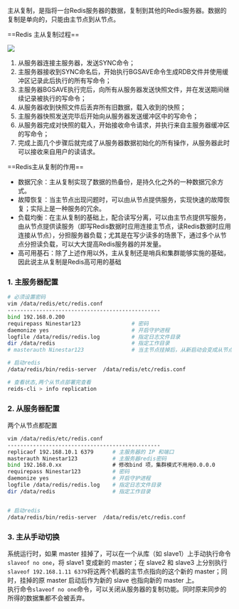 

主从复制，是指将一台Redis服务器的数据，复制到其他的Redis服务器。数据的复制是单向的，只能由主节点到从节点。

==Redis 主从复制过程==

![](image-20230218144728964-20230610173812-2g8610h.png)

1. 从服务器连接主服务器，发送SYNC命令；
2. 主服务器接收到SYNC命名后，开始执行BGSAVE命令生成RDB文件并使用缓冲区记录此后执行的所有写命令；
3. 主服务器BGSAVE执行完后，向所有从服务器发送快照文件，并在发送期间继续记录被执行的写命令；
4. 从服务器收到快照文件后丢弃所有旧数据，载入收到的快照；
5. 主服务器快照发送完毕后开始向从服务器发送缓冲区中的写命令；
6. 从服务器完成对快照的载入，开始接收命令请求，并执行来自主服务器缓冲区的写命令；
7. 完成上面几个步骤后就完成了从服务器数据初始化的所有操作，从服务器此时可以接收来自用户的读请求。

==Redis主从复制的作用==

- 数据冗余：主从复制实现了数据的热备份，是持久化之外的一种数据冗余方式。
- 故障恢复：当主节点出现问题时，可以由从节点提供服务，实现快速的故障恢复；实际上是一种服务的冗余。
- 负载均衡：在主从复制的基础上，配合读写分离，可以由主节点提供写服务，由从节点提供读服务（即写Redis数据时应用连接主节点，读Redis数据时应用连接从节点），分担服务器负载；尤其是在写少读多的场景下，通过多个从节点分担读负载，可以大大提高Redis服务器的并发量。
- 高可用基石：除了上述作用以外，主从复制还是哨兵和集群能够实施的基础，因此说主从复制是Redis高可用的基础

### 1. 主服务器配置

```bash
# 必须设置密码
vim /data/redis/etc/redis.conf
------------------------------------------------
bind 192.168.0.200                      
requirepass Ninestar123                # 密码
daemonize yes                          # 开启守护进程
logfile /data/redis/redis.log          # 指定日志文件目录
dir /data/redis                        # 指定工作目录
# masterauth Ninestar123               # 当主节点挂掉后，从新启动会变成从节点，这里就需要配置新主节点密码

# 启动redis
/data/redis/bin/redis-server  /data/redis/etc/redis.conf

# 查看状态,两个从节点部署完查看
reids-cli > info replication
```

### 2. 从服务器配置

两个从节点都配置

```bash
vim /data/redis/etc/redis.conf
------------------------------------------------
replicaof 192.168.10.1 6379      # 主服务器的 IP 和端口
masterauth Ninestar123           # 主服务器redis密码
bind 192.168.0.xx                # 修改bind 项，集群模式不用用0.0.0.0
requirepass Ninestar123          # 密码
daemonize yes                    # 开启守护进程
logfile /data/redis/redis.log    # 指定日志文件目录
dir /data/redis                  # 指定工作目录


# 启动redis
/data/redis/bin/redis-server  /data/redis/etc/redis.conf
```

### 3. 主从手动切换

系统运行时，如果 master 挂掉了，可以在一个从库（如 slave1）上手动执行命令`slaveof no one`​，将 slave1 变成新的 master；在 slave2 和 slave3 上分别执行`slaveof 192.168.1.11 6379`​ 将这两个机器的主节点指向的这个新的 master；同时，挂掉的原 master 启动后作为新的 slave 也指向新的 master 上。  
执行命令`slaveof no one`​命令，可以关闭从服务器的复制功能。同时原来同步的所得的数据集都不会被丢弃。
